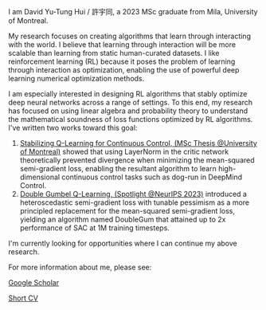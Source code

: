 I am David Yu-Tung Hui / 許宇同, a 2023 MSc graduate from Mila, University of Montreal.

My research focuses on creating algorithms that learn through interacting with the world.
I believe that learning through interaction will be more scalable than learning from static human-curated datasets.
I like reinforcement learning (RL) because it poses the problem of learning through interaction as optimization, enabling the use of powerful deep learning numerical optimization methods.

I am especially interested in designing RL algorithms that stably optimize deep neural networks across a range of settings.
To this end, my research has focused on using linear algebra and probability theory to understand the mathematical soundness of loss functions optimized by RL algorithms.
I've written two works toward this goal:
1. [Stabilizing Q-Learning for Continuous Control, (MSc Thesis @University of Montreal)](https://papyrus.bib.umontreal.ca/xmlui/bitstream/handle/1866/32085/Hui_David_Yu-Tung_2022_memoire.pdf?sequence=2) showed that using LayerNorm in the critic network theoretically prevented divergence when minimizing the mean-squared semi-gradient loss, enabling the resultant algorithm to learn high-dimensional continuous control tasks such as dog-run in DeepMind Control.
2. [Double Gumbel Q-Learning, (Spotlight @NeurIPS 2023)](https://openreview.net/forum?id=UdaTyy0BNB) introduced a heteroscedastic semi-gradient loss with tunable pessimism as a more principled replacement for the mean-squared semi-gradient loss, yielding an algorithm named DoubleGum that attained up to 2x performance of SAC at 1M training timesteps.

I'm currently looking for opportunities where I can continue my above research.

For more information about me, please see:

[Google Scholar](https://scholar.google.com/citations?user=pXHOdMwAAAAJ&hl=en)

[Short CV](https://dyth.github.io/CV_DavidYu_TungHui.pdf)
